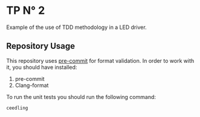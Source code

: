 # TP N° 2

Example of the use of TDD methodology in a LED driver.

## Repository Usage

This repository uses [pre-commit](https://pre-commit.com) for format validation. In order to work with it, you should have installed:

1. pre-commit
2. Clang-format

To run the unit tests you should run the following command:

```
ceedling
```
